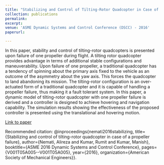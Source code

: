 ```yaml
---
title: "Stabilizing and Control of Tilting-Rotor Quadcopter in Case of a Propeller Failure"
collection: publications
permalink: 
excerpt: 
venue: 'ASME Dynamic Systems and Control Conference (DSCC) - 2016'
paperurl: 

---
```

In this paper, stability and control of tilting-rotor quadcopters is presented upon failure of one propeller during flight.
A tilting rotor quadcopter provides advantage in terms of additional stable configurations and maneuverability. Upon failure of
one propeller, a traditional quadcopter has a tendency of spinning about the primary axis fixed to the vehicle as an outcome of
the asymmetry about the yaw axis. This forces the quadcopter to land abandoning its mission. The tilting-rotor configuration is an
over-actuated form of a traditional quadcopter and it is capable of handling a propeller failure, thus making it a fault tolerant system. In this paper, a dynamic model of tilting-rotor quadcopter with one propeller failure is derived and a controller is designed to achieve hovering and navigation capability. The simulation results showing the effectiveness of the proposed controller is presented using the translational and hovering motion.

[Link to paper](https://proceedings.asmedigitalcollection.asme.org/proceeding.aspx?articleid=2604368)

Recommended citation: @inproceedings{nemati2016stabilizing, title={Stabilizing and control of tilting-rotor quadcopter in case of a propeller failure}, author={Nemati, Alireza and Kumar, Rumit and Kumar, Manish}, booktitle={ASME 2016 Dynamic Systems and Control Conference}, pages={V001T05A005--V001T05A005}, year={2016}, organization={American Society of Mechanical Engineers}}.
